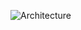 ![Architecture](https://github.com/project-sunbird/sunbird-video-player/blob/a00d80a55834ea5f1f790bcac080b54f97054254/Video%20player.png)
